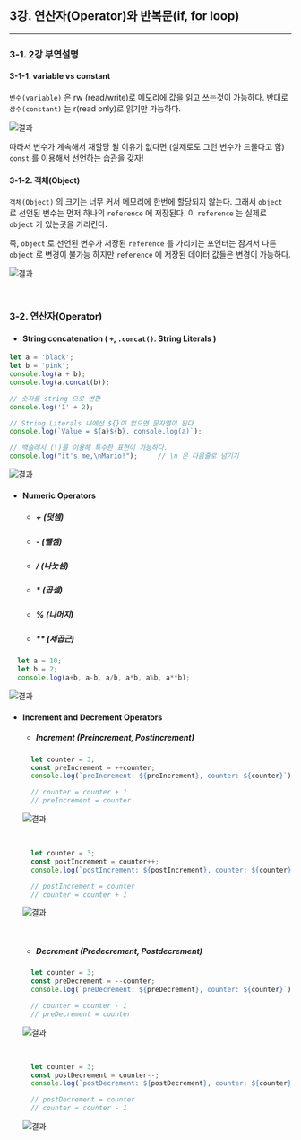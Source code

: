 ## 3강. 연산자(Operator)와 반복문(if, for loop)
---



### 3-1. 2강 부연설명

#### 3-1-1. variable vs constant

`변수(variable)` 은 rw (read/write)로 메모리에 값을 읽고 쓰는것이 가능하다. 반대로 `상수(constant)` 는 r(read only)로 읽기만 가능하다.

![결과](./jsimages/3강/1.png)

따라서 변수가 계속해서 재할당 될 이유가 없다면 (실제로도 그런 변수가 드물다고 함) `const` 를 이용해서 선언하는 습관을 갖자!

#### 3-1-2. 객체(Object)

`객체(Object)` 의 크기는 너무 커서 메모리에 한번에 할당되지 않는다. 그래서 `object` 로 선언된 변수는 먼저 하나의 `reference` 에 저장된다. 이 `reference` 는 실제로 `object` 가 있는곳을 가리킨다.

 즉, `object` 로 선언된 변수가 저장된 `reference` 를 가리키는 포인터는 잠겨서 다른 `object` 로 변경이 불가능 하지만 `reference` 에 저장된 데이터 값들은 변경이 가능하다.

 ![결과](./jsimages/3강/2.png)

 <br>

 ### 3-2. 연산자(Operator)

 * #### __String concatenation ( `+`, `.concat()`. String Literals )__
 ``` Javascript
 let a = 'black';
 let b = 'pink';
 console.log(a + b);
 console.log(a.concat(b));

 // 숫자를 string 으로 변환
 console.log('1' + 2);

 // String Literals 내에선 ${}이 없으면 문자열이 된다.
 console.log(`Value = ${a}${b}, console.log(a)`);  

// 백슬래시 (\)를 이용해 특수한 표현이 가능하다.
 console.log("it's me,\nMario!");     // \n 은 다음줄로 넘기기
 ```
 ![결과](./jsimages/3강/3.png)


* #### Numeric Operators
  * ##### + (덧셈)
  * ##### - (뺄셈)
  * ##### / (나눗셈)
  * ##### * (곱셈)
  * ##### % (나머지)
  * ##### ** (제곱근)
``` javascript
  let a = 10;
  let b = 2;
  console.log(a+b, a-b, a/b, a*b, a%b, a**b);
```
 ![결과](./jsimages/3강/4.png)


* #### Increment and Decrement Operators
  * ##### Increment (Preincrement, Postincrement)

  ```Javascript
    let counter = 3;
    const preIncrement = ++counter;
    console.log(`preIncrement: ${preIncrement}, counter: ${counter}`)

    // counter = counter + 1
    // preIncrement = counter
  ```
  ![결과](./jsimages/3강/5.png)

    <br>

  ```Javascript
    let counter = 3;
    const postIncrement = counter++;
    console.log(`postIncrement: ${postIncrement}, counter: ${counter}`)

    // postIncrement = counter
    // counter = counter + 1
  ```
  ![결과](./jsimages/3강/6.png)

  <br>

  * ##### Decrement (Predecrement, Postdecrement)

  ```Javascript
    let counter = 3;
    const preDecrement = --counter;
    console.log(`preDecrement: ${preDecrement}, counter: ${counter}`)

    // counter = counter - 1
    // preDecrement = counter
  ```
  ![결과](./jsimages/3강/7.png)

    <br>

  ```Javascript
    let counter = 3;
    const postDecrement = counter--;
    console.log(`postDecrement: ${postDecrement}, counter: ${counter}`)

    // postDecrement = counter
    // counter = counter - 1
  ```
  ![결과](./jsimages/3강/8.png)
